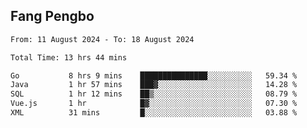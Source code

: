 ## Fang Pengbo

<!--START_SECTION:waka-->

```txt
From: 11 August 2024 - To: 18 August 2024

Total Time: 13 hrs 44 mins

Go           8 hrs 9 mins    ███████████████░░░░░░░░░░   59.34 %
Java         1 hr 57 mins    ███▓░░░░░░░░░░░░░░░░░░░░░   14.28 %
SQL          1 hr 12 mins    ██▒░░░░░░░░░░░░░░░░░░░░░░   08.79 %
Vue.js       1 hr            █▓░░░░░░░░░░░░░░░░░░░░░░░   07.30 %
XML          31 mins         █░░░░░░░░░░░░░░░░░░░░░░░░   03.88 %
```

<!--END_SECTION:waka-->